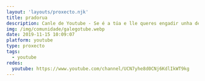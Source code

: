 ```yaml
---
layout: 'layouts/proxecto.njk'
title: pradorua
description: Canle de Youtube - Se é a túa e lle queres engadir unha descripción e etiquetas, ponte en contacto con nós.
img: /img/comunidade/galegotube.webp
date: 2019-11-15 10:09:07
platform: youtube
type: proxecto
tags:
  - youtube
redes:
  youtube: https://www.youtube.com/channel/UCN7yhe8d0CNj6KdlIkWT9kg
---
```


